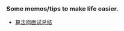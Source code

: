 ### Some memos/tips to make life easier.
* [算法岗面试总结](https://github.com/jianfeiZhao/MyMemo/blob/main/Interview.md)  
